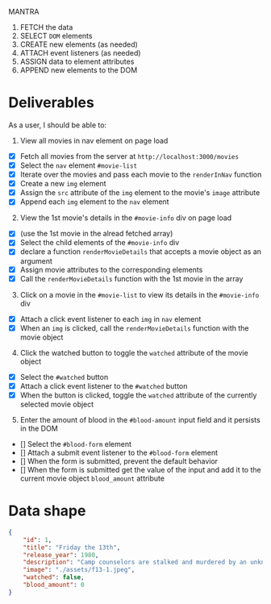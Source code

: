 MANTRA
1. FETCH the data
2. SELECT `DOM` elements
3. CREATE new elements (as needed)
4. ATTACH event listeners (as needed)
5. ASSIGN data to element attributes
6. APPEND new elements to the DOM

# Deliverables
As a user, I should be able to:
1. View all movies in nav element on page load
- [x] Fetch all movies from the server at `http://localhost:3000/movies`
- [x] Select the `nav` element `#movie-list`
- [x] Iterate over the movies and pass each movie to the `renderInNav` function
- [x] Create a new `img` element
- [x] Assign the `src` attribute of the `img` element to the movie's `image` attribute
- [x] Append each `img` element to the `nav` element

2. View the 1st movie's details in the `#movie-info` div on page load
- [x] (use the 1st movie in the alread fetched array)
- [x] Select the child elements of the `#movie-info` div
- [x] declare a function `renderMovieDetails` that accepts a movie object as an argument
- [x] Assign movie attributes to the corresponding elements
- [x] Call the `renderMovieDetails` function with the 1st movie in the array

3. Click on a movie in the `#movie-list` to view its details in the `#movie-info` div
- [x] Attach a click event listener to each  `img` in  `nav` element
- [x] When an `img` is clicked, call the `renderMovieDetails` function with the movie object

4. Click the watched button to toggle the `watched` attribute of the movie object
- [x] Select the `#watched` button
- [x] Attach a click event listener to the `#watched` button
- [x] When the button is clicked, toggle the `watched` attribute of the currently selected movie object

5. Enter the amount of blood in the `#blood-amount` input field and it persists in the DOM
- [] Select the `#blood-form` element
- [] Attach a submit event listener to the `#blood-form` element
- [] When the form is submitted, prevent the default behavior
- [] When the form is submitted get the value of the input and add it to the current movie object `blood_amount` attribute


# Data shape
```json
{
    "id": 1,
    "title": "Friday the 13th",
    "release_year": 1980,
    "description": "Camp counselors are stalked and murdered by an unknown assailant while trying to reopen a summer camp that was the site of a child's drowning.",
    "image": "./assets/f13-1.jpeg",
    "watched": false,
    "blood_amount": 0
}
```